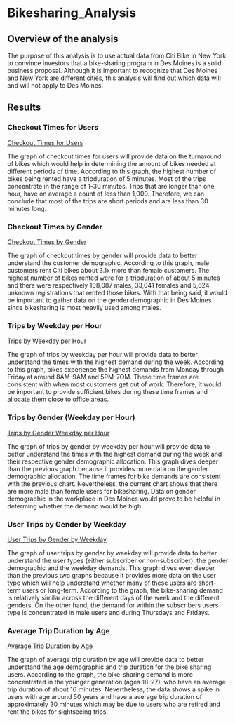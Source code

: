 # Bikesharing_Analysis

## Overview of the analysis
The purpose of this analysis is to use actual data from Citi Bike in New York to convince investors that a bike-sharing program in Des Moines is a solid business proposal. Although it is important to recognize that Des Moines and New York are different cities, this analysis will find out which data will and will not apply to Des Moines.

## Results

### Checkout Times for Users
[Checkout Times for Users](https://public.tableau.com/profile/wenyi.tan#!/vizhome/CheckoutTimesforUsers_16217475266230/CheckoutTimesforUsers)

The graph of checkout times for users will provide data on the turnaround of bikes which would help in determining the amount of bikes needed at different periods of time. According to this graph, the highest number of bikes being rented have a tripduration of 5 minutes. Most of the trips concentrate in the range of 1-30 minutes. Trips that are longer than one hour, have on average a count of less than 1,000. Therefore, we can conclude that most of the trips are short periods and are less than 30 minutes long. 

### Checkout Times by Gender
[Checkout Times by Gender](https://public.tableau.com/profile/wenyi.tan#!/vizhome/CheckoutTimesbyGender_16217477984840/CheckoutTimesbyGender)

The graph of checkout times by gender will provide data to better understand the customer demographic. According to this graph, male customers rent Citi bikes about 3.1x more than female customers. The highest number of bikes rented were for a tripduration of about 5 minutes and there were respectively 108,087 males, 33,041 females and 5,624 unknown registrations that rented those bikes. With that being said, it would be important to gather data on the gender demographic in Des Moines since bikesharing is most heavily used among males.

### Trips by Weekday per Hour
[Trips by Weekday per Hour](https://public.tableau.com/profile/wenyi.tan#!/vizhome/TripsbyWeekdayperHour_16217481594090/TripsbyWeekdayperHour)

The graph of trips by weekday per hour will provide data to better understand the times with the highest demand during the week. According to this graph, bikes experience the highest demands from Monday through Friday at around 8AM-9AM and 5PM-7OM. These time frames are consistent with when most customers get out of work. Therefore, it would be important to provide sufficient bikes during these time frames and allocate them close to office areas.

### Trips by Gender (Weekday per Hour)
[Trips by Gender Weekday per Hour](https://public.tableau.com/profile/wenyi.tan#!/vizhome/TripsbyGenderWeekdayperHour_16217483812650/TripsbyGenderWeekdayperHour)

The graph of trips by gender by weekday per hour will provide data to better understand the times with the highest demand during the week and their respective gender demographic allocation. This graph dives deeper than the previous graph because it provides more data on the gender demographic allocation. The time frames for bike demands are consistent with the previous chart. Nevertheless, the current chart shows that there are more male than female users for bikesharing. Data on gender demographic in the workplace in Des Moines would prove to be helpful in determing whether the demand would be high.

### User Trips by Gender by Weekday
[User Trips by Gender by Weekday](https://public.tableau.com/profile/wenyi.tan#!/vizhome/UserTripsbyGenderbyWeekday_16217485036010/UserTripsbyGenderbyWeekday)

The graph of user trips by gender by weekday will provide data to better understand the user types (either subscriber or non-subscriber), the gender demographic and the weekday demands. This graph dives even deeper than the previous two graphs because it provides more data on the user type which will help understand whether many of these users are short-term users or long-term. According to the graph, the bike-sharing demand is relatively similar across the different days of the week and the different genders. On the other hand, the demand for within the subscribers users type is concentrated in male users and during Thursdays and Fridays.

### Average Trip Duration by Age
[Average Trip Duration by Age](https://public.tableau.com/profile/wenyi.tan#!/vizhome/AverageTripDuration_16217930927520/AverageTripDuration?publish=yes)

The graph of average trip duration by age will provide data to better understand the age demographic and trip duration for the bike sharing users. According to the graph, the bike-sharing demand is more concentrated in the younger generation (ages 18-27), who have an average trip duration of about 16 minutes. Nevertheless, the data shows a spike in users with age around 50 years and have a average trip duration of approximately 30 minutes which may be due to users who are retired and rent the bikes for sightseeing trips.